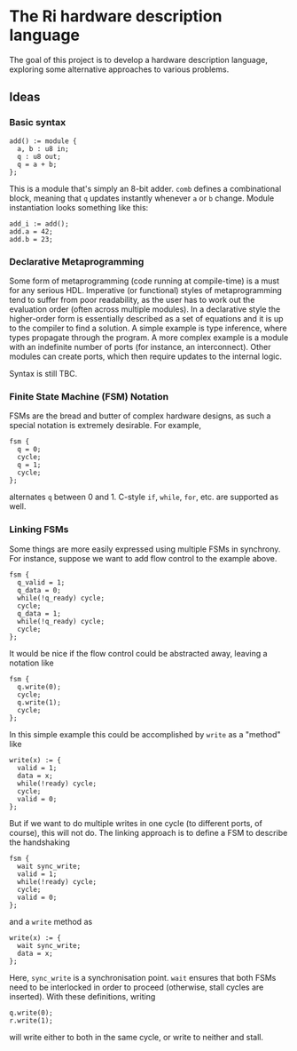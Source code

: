 # The Ri hardware description language
The goal of this project is to develop a hardware description language, exploring some alternative approaches to various problems.
## Ideas
### Basic syntax
```
add() := module {
  a, b : u8 in;
  q : u8 out;
  q = a + b;
};
```
This is a module that's simply an 8-bit adder.
`comb` defines a combinational block, meaning that `q` updates instantly whenever `a` or `b` change.
Module instantiation looks something like this:
```
add_i := add();
add.a = 42;
add.b = 23;
```
### Declarative Metaprogramming
Some form of metaprogramming (code running at compile-time) is a must for any serious HDL.
Imperative (or functional) styles of metaprogramming tend to suffer from poor readability, as the user has to work out the evaluation order (often across multiple modules).
In a declarative style the higher-order form is essentially described as a set of equations and it is up to the compiler to find a solution.
A simple example is type inference, where types propagate through the program.
A more complex example is a module with an indefinite number of ports (for instance, an interconnect).
Other modules can create ports, which then require updates to the internal logic.

Syntax is still TBC.
### Finite State Machine (FSM) Notation
FSMs are the bread and butter of complex hardware designs, as such a special notation is extremely desirable.
For example,
```
fsm {
  q = 0;
  cycle;
  q = 1;
  cycle;
};
```
alternates `q` between 0 and 1.
C-style `if`, `while`, `for`, etc. are supported as well.
### Linking FSMs
Some things are more easily expressed using multiple FSMs in synchrony.
For instance, suppose we want to add flow control to the example above.
```
fsm {
  q_valid = 1;
  q_data = 0;
  while(!q_ready) cycle;
  cycle;
  q_data = 1;
  while(!q_ready) cycle;
  cycle;
};
```
It would be nice if the flow control could be abstracted away, leaving a notation like
```
fsm {
  q.write(0);
  cycle;
  q.write(1);
  cycle;
};
```
In this simple example this could be accomplished by `write` as a "method" like
```
write(x) := {
  valid = 1;
  data = x;
  while(!ready) cycle;
  cycle;
  valid = 0;
};
```
But if we want to do multiple writes in one cycle (to different ports, of course), this will not do.
The linking approach is to define a FSM to describe the handshaking
```
fsm {
  wait sync_write;
  valid = 1;
  while(!ready) cycle;
  cycle;
  valid = 0;
};
```
and a `write` method as
```
write(x) := {
  wait sync_write;
  data = x;
};
```
Here, `sync_write` is a synchronisation point. `wait` ensures that both FSMs need to be interlocked in order to proceed (otherwise, stall cycles are inserted).
With these definitions, writing
```
q.write(0);
r.write(1);
```
will write either to both in the same cycle, or write to neither and stall.
